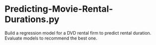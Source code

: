 # Predicting-Movie-Rental-Durations.py
Build a regression model for a DVD rental firm to predict rental duration. Evaluate models to recommend the best one.
